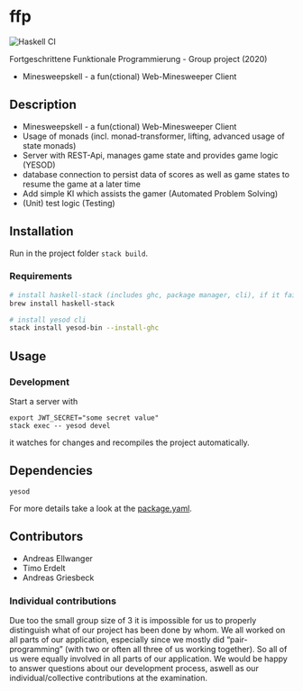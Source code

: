 # ffp
![Haskell CI](https://github.com/ndrsllwngr/ffp/workflows/Haskell%20CI/badge.svg?branch=develop)

Fortgeschrittene Funktionale Programmierung - Group project (2020)

- Minesweepskell - a fun(ctional) Web-Minesweeper Client

## Description

- Minesweepskell - a fun(ctional) Web-Minesweeper Client
- Usage of monads (incl. monad-transformer, lifting, advanced usage of state monads)
- Server with REST-Api, manages game state and provides game logic (YESOD)
- database connection to persist data of scores as well as game states to resume the game at a later time
- Add simple KI which assists the gamer (Automated Problem Solving)
- (Unit) test logic (Testing)

## Installation
Run in the project folder `stack build`.

### Requirements
```bash
# install haskell-stack (includes ghc, package manager, cli), if it fails run `xcode-select --install before`
brew install haskell-stack

# install yesod cli
stack install yesod-bin --install-ghc
```

## Usage
### Development
Start a server with
```
export JWT_SECRET="some secret value"
stack exec -- yesod devel
```
it watches for changes and recompiles the project automatically. 

## Dependencies
```
yesod
```

For more details take a look at the [package.yaml](package.yaml).

## Contributors

- Andreas Ellwanger
- Timo Erdelt
- Andreas Griesbeck

### Individual contributions

Due too the small group size of 3 it is impossible for us to properly distinguish what of our project has been done by whom. We all worked on all parts of our application, especially since we mostly did “pair-programming” (with two or often all three of us working together). So all of us were equally involved in all parts of our application.
We would be happy to answer questions about our development process, aswell as our individual/collective contributions at the examination.
